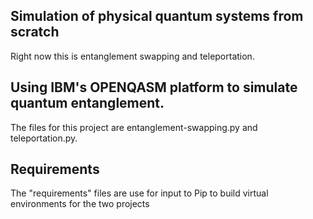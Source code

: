 
## Simulation of physical quantum systems from scratch
Right now this is entanglement swapping and teleportation.
## Using IBM's OPENQASM platform to simulate quantum entanglement. 
The files for this project are entanglement-swapping.py and teleportation.py. 
## Requirements
The "requirements" files are use for input to Pip to build virtual environments for the two projects
